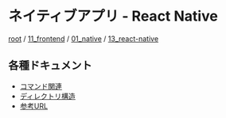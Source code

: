 # ネイティブアプリ - React Native

[root](./../../../../README.md) 
/ [11_frontend](./../../README.md) 
/ [01_native](./../README.md) 
/ [13_react-native](./README.md)

## 各種ドキュメント

* [コマンド関連](./command.md)
* [ディレクトリ構造](./directories.md)
* [参考URL](./libraries.md)
